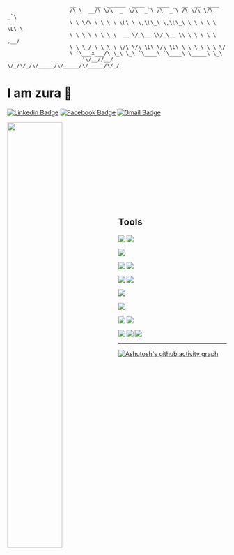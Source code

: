```
                    __      __  ______  ____    ____    __  __  ____
                    /\ \  __/\ \/\  _  \/\  _`\ /\  _`\ /\ \/\ \/\  _`\
                    \ \ \/\ \ \ \ \ \L\ \ \,\L\_\ \,\L\_\ \ \ \ \ \ \L\ \
                    \ \ \ \ \ \ \ \  __ \/_\__ \\/_\__ \\ \ \ \ \ \ ,__/
                    \ \ \_/ \_\ \ \ \/\ \/\ \L\ \/\ \L\ \ \ \_\ \ \ \/
                    \ `\___x___/\ \_\ \_\ `\____\ `\____\ \_____\ \_\
                        '\/__//__/  \/_/\/_/\/_____/\/_____/\/_____/\/_/

```

# I am zura 👋

[![Linkedin Badge](https://img.shields.io/badge/-zura-blue?style=flat-square&logo=Linkedin&logoColor=white&link=https://www.linkedin.com/in/zurab-chachava-332b15231/)](https://www.linkedin.com/in/zurab-chachava-332b15231/) [![Facebook Badge](https://img.shields.io/badge/-zura-blue?style=flat-square&logo=Facebook&logoColor=white&link=https://www.facebook.com/zu.ra.969300)](https://www.facebook.com/zu.ra.969300/) [![Gmail Badge](https://img.shields.io/badge/-chachavazuka@gmail.com-c14438?style=flat-square&logo=Gmail&logoColor=white&link=mailto:chachavazuka@gmail.com)](mailto:chachavazuka@gmail.com)

<img align="left"  width="50%" src="https://github-readme-stats.vercel.app/api/top-langs/?username=zukaChachava&layout=compact&theme=tokyonight"  />

<br>
<br>
<br>
<br>
<br>
<br>
<br>
<br>
<br>
<br>
<br>

## Tools

<img align="left" src="https://img.shields.io/badge/c%23-%23239120.svg?style=for-the-badge&logo=c-sharp&logoColor=white" />

<img align="left" src="https://img.shields.io/badge/.NET-5C2D91?style=for-the-badge&logo=.net&logoColor=white" /> <br/>

<img align="left" src="https://img.shields.io/badge/rust-%23323330.svg?style=for-the-badge&logo=rust&logoColor=orange" /><br/>

<img align="left" src="https://img.shields.io/badge/javascript-%23323330.svg?style=for-the-badge&logo=javascript&logoColor=%23F7DF1E" />

<img align="left" src="https://img.shields.io/badge/typescript-%23323330.svg?style=for-the-badge&logo=typescript" /><br/>

<img align="left" src="https://img.shields.io/badge/react-%2320232a.svg?style=for-the-badge&logo=react&logoColor=%2361DAFB" />

<img align="left" src="https://img.shields.io/badge/angular-%23323330.svg?style=for-the-badge&logo=angular&logoColor=red" /> <br/>

<img align="left" src="https://img.shields.io/badge/git-%23F05033.svg?style=for-the-badge&logo=git&logoColor=white" /> <br/>

<img align="left" src="https://img.shields.io/badge/Docker-%23323330.svg?style=for-the-badge&logo=docker" /><br/>

<img align="left" src="https://img.shields.io/badge/SQL-%23323330.svg?style=for-the-badge&logo=SQL&logoColor=orange" />

<img align="left" src="https://img.shields.io/badge/cypher-%23323330.svg?style=for-the-badge&logo=cypher&logoColor=orange" /><br>

<img align="left" src="https://img.shields.io/badge/solidity-%23323330.svg?style=for-the-badge&logo=solidity" />

<img align="left" src="https://img.shields.io/badge/nethereum-%23323330.svg?style=for-the-badge&logo=nethereum" />

<img align="left" src="https://img.shields.io/badge/web3.js-%23323330.svg?style=for-the-badge&logo=web3.js" /><br>

---

[![Ashutosh's github activity graph](https://github-readme-activity-graph.vercel.app/graph?username=zukaChachava&theme=dracula&area=true)](https://github.com/zukaChachava/)


